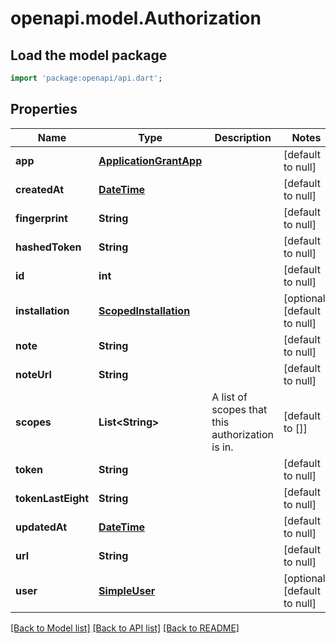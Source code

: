 # openapi.model.Authorization

## Load the model package
```dart
import 'package:openapi/api.dart';
```

## Properties
Name | Type | Description | Notes
------------ | ------------- | ------------- | -------------
**app** | [**ApplicationGrantApp**](ApplicationGrantApp.md) |  | [default to null]
**createdAt** | [**DateTime**](DateTime.md) |  | [default to null]
**fingerprint** | **String** |  | [default to null]
**hashedToken** | **String** |  | [default to null]
**id** | **int** |  | [default to null]
**installation** | [**ScopedInstallation**](ScopedInstallation.md) |  | [optional] [default to null]
**note** | **String** |  | [default to null]
**noteUrl** | **String** |  | [default to null]
**scopes** | **List&lt;String&gt;** | A list of scopes that this authorization is in. | [default to []]
**token** | **String** |  | [default to null]
**tokenLastEight** | **String** |  | [default to null]
**updatedAt** | [**DateTime**](DateTime.md) |  | [default to null]
**url** | **String** |  | [default to null]
**user** | [**SimpleUser**](SimpleUser.md) |  | [optional] [default to null]

[[Back to Model list]](../README.md#documentation-for-models) [[Back to API list]](../README.md#documentation-for-api-endpoints) [[Back to README]](../README.md)


